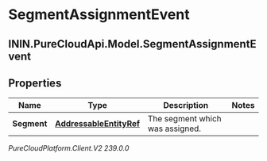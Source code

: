 # SegmentAssignmentEvent

## ININ.PureCloudApi.Model.SegmentAssignmentEvent

## Properties

|Name | Type | Description | Notes|
|------------ | ------------- | ------------- | -------------|
| **Segment** | [**AddressableEntityRef**](AddressableEntityRef) | The segment which was assigned. | |



_PureCloudPlatform.Client.V2 239.0.0_
